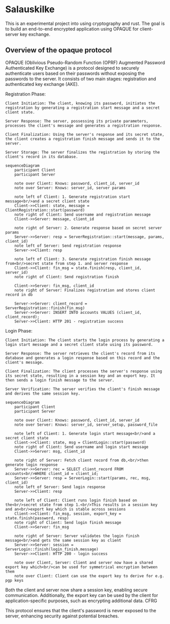 # Salauskilke

This is an experimental project into using cryptography and rust. The goal is to build an end-to-end encrypted application using OPAQUE for client-server key exchange.

## Overview of the opaque protocol

OPAQUE (Oblivious Pseudo-Random Function (OPRF) Augmented Password Authenticated Key Exchange) is a protocol designed to securely authenticate users based on their passwords without exposing the passwords to the server. It consists of two main stages: registration and authenticated key exchange (AKE).

Registration Phase:

    Client Initiation: The client, knowing its password, initiates the registration by generating a registration start message and a secret client state.

    Server Response: The server, possessing its private parameters, processes the client's message and generates a registration response.

    Client Finalization: Using the server's response and its secret state, the client creates a registration finish message and sends it to the server.

    Server Storage: The server finalizes the registration by storing the client's record in its database.

```mermaid
sequenceDiagram
    participant Client
    participant Server

    note over Client: Knows: password, client_id, server_id
    note over Server: Knows: server_id, server params

    note left of Client: 1. Generate registration start message<br/>and a secret client state
    Client->>Client: state, message = ClientRegistration::start(password)
    note right of Client: Send username and registration message
    Client->>Server: message, client_id

    note right of Server: 2. Generate response based on secret server params
    Server->>Server: resp = ServerRegistration::start(message, params, client_id)
    note left of Server: Send registration response
    Server->>Client: resp

    note left of Client: 3. Generate registration finish message from<br/>secret state from step 1. and server response
    Client->>Client: fin_msg = state.finish(resp, client_id, server_id)
    note right of Client: Send registration finish

    Client->>Server: fin_msg, client_id
    note right of Server: Finalizes registration and stores client record in db

    Server->>Server: client_record = ServerRegistration::finish(fin_msg)
    Server->>Server: INSERT INTO accounts VALUES (client_id, client_record);
    Server->>Client: HTTP 201 - registration success
```

Login Phase:

    Client Initiation: The client starts the login process by generating a login start message and a secret client state using its password.

    Server Response: The server retrieves the client's record from its database and generates a login response based on this record and the client's message.

    Client Finalization: The client processes the server's response using its secret state, resulting in a session key and an export key. It then sends a login finish message to the server.

    Server Verification: The server verifies the client's finish message and derives the same session key.

```mermaid
sequenceDiagram
    participant Client
    participant Server

    note over Client: Knows: password, client_id, server_id
    note over Server: Knows: server_id, server_setup, password_file

    note left of Client: 1. Generate login start message<br/>and a secret client state
    Client->>Client: state, msg = ClientLogin::start(password)
    note right of Client: Send username and login start message
    Client->>Server: msg, client_id

    note right of Server: Fetch client record from db,<br/>then generate login response
    Server->>Server: rec = SELECT client_record FROM accounts<br/>WHERE client_id = client_id;
    Server->>Server: resp = ServerLogin::start(params, rec, msg, client_id)
    note left of Server: Send login response
    Server->>Client: resp

    note left of Client: Client runs login finish based on the<br/>secret state from step 1.<br/>This results in a session key and an<br/>export key which is stable across sessions
    Client->>Client: fin_msg, session, export_key = state.finish(password, resp)
    note right of Client: Send login finish message
    Client->>Server: fin_msg

    note right of Server: Server validates the login finish message<br/>and gets the same session key as client
    Server->>Server: session = ServerLogin::finish(login_finish.message)
    Server->>Client: HTTP 200 - login success

    note over Client, Server: Client and server now have a shared export key which<br/>can be used for symmetrical encryption between them
    note over Client: Client can use the export key to derive for e.g. pgp keys

```

Both the client and server now share a session key, enabling secure communication. Additionally, the export key can be used by the client for application-specific purposes, such as encrypting additional data.
CFRG

This protocol ensures that the client's password is never exposed to the server, enhancing security against potential breaches.
